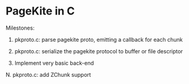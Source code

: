 # PageKite in C #

Milestones:

 1. pkproto.c: parse pagekite proto, emitting a callback for each chunk
 2. pkproto.c: serialize the pagekite protocol to buffer or file descriptor

 3. Implement very basic back-end

 N. pkproto.c: add ZChunk support


